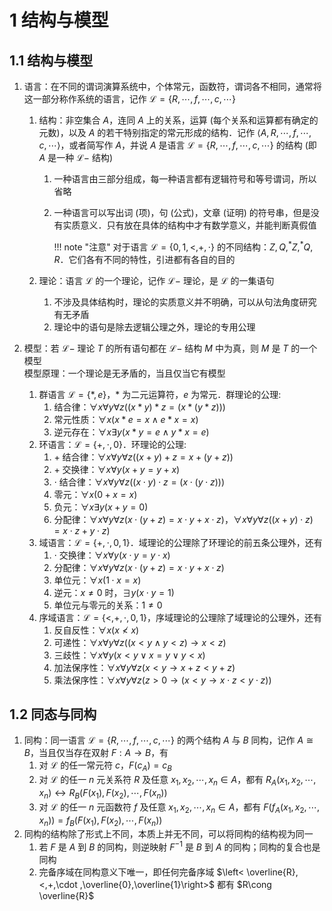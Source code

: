 # 1 结构与模型

## 1.1 结构与模型
1. 语言：在不同的谓词演算系统中，个体常元，函数符，谓词各不相同，通常将这一部分称作系统的语言，记作 $\mathcal{L}=\{R,\cdots ,f,\cdots ,c,\cdots \}$
    1. 结构：非空集合 $A$，连同 $A$ 上的关系，运算 (每个关系和运算都有确定的元数)，以及 $A$ 的若干特别指定的常元形成的结构．记作 $\left< A,R,\cdots ,f,\cdots ,c,\cdots \right>$，或者简写作 $A$，并说 $A$ 是语言 $\mathcal{L}=\{R,\cdots ,f,\cdots ,c,\cdots \}$ 的结构 (即 $A$ 是一种 $\mathcal{L}-$ 结构)
        1. 一种语言由三部分组成，每一种语言都有逻辑符号和等号谓词，所以省略
        2. 一种语言可以写出词 (项)，句 (公式)，文章 (证明) 的符号串，但是没有实质意义．只有放在具体的结构中才有数学意义，并能判断真假值

            !!! note "注意"
                对于语言 $\mathcal{L}=\{0,1,<,+,\cdot \}$ 的不同结构：$Z,Q,^*Z,^*Q,R$．它们各有不同的特性，引进都有各自的目的

    2. 理论：语言 $\mathcal{L}$ 的一个理论，记作 $\mathcal{L}-$ 理论，是 $\mathcal{L}$ 的一集语句
        1. 不涉及具体结构时，理论的实质意义并不明确，可以从句法角度研究有无矛盾
        2. 理论中的语句是除去逻辑公理之外，理论的专用公理

2. 模型：若 $\mathcal{L}-$ 理论 $T$ 的所有语句都在 $\mathcal{L}-$ 结构 $M$ 中为真，则 $M$ 是 $T$ 的一个模型  
    模型原理：一个理论是无矛盾的，当且仅当它有模型
    1. 群语言 $\mathcal{L}=\{*,e\}$，$*$ 为二元运算符，$e$ 为常元．群理论的公理:
        1. 结合律：$\forall x\forall y\forall z((x*y)*z=(x*(y*z)))$
        2. 常元性质：$\forall x(x*e=x\wedge e*x=x)$
        3. 逆元存在：$\forall x\exists y(x*y=e\wedge y*x=e)$
    2. 环语言：$\mathcal{L}=\{+,\cdot ,0\}$．环理论的公理:
        1. $+$ 结合律：$\forall x\forall y\forall z((x+y)+z=x+(y+z))$
        2. $+$ 交换律：$\forall x\forall y(x+y=y+x)$
        3. $\cdot$ 结合律：$\forall x\forall y\forall z((x\cdot y)\cdot z=(x\cdot (y\cdot z)))$
        4. 零元：$\forall x(0+x=x)$
        5. 负元：$\forall x\exists y(x+y=0)$
        6. 分配律：$\forall x\forall y\forall z(x\cdot(y+z)=x\cdot y+x\cdot z)$，$\forall x\forall y\forall z((x+y)\cdot z)=x\cdot z+y\cdot z)$
    3. 域语言：$\mathcal{L}=\{+,\cdot ,0,1\}$．域理论的公理除了环理论的前五条公理外，还有
        1. $\cdot$ 交换律：$\forall x\forall y(x\cdot y=y\cdot x)$
        2. 分配律：$\forall x\forall y\forall z(x\cdot(y+z)=x\cdot y+x\cdot z)$
        3. 单位元：$\forall x(1\cdot x=x)$
        4. 逆元：$x\neq 0$ 时，$\exists y(x\cdot y=1)$
        5. 单位元与零元的关系：$1\neq 0$
    4. 序域语言：$\mathcal{L}=\{<,+,\cdot ,0,1\}$，序域理论的公理除了域理论的公理外，还有
        1. 反自反性：$\forall x(x\nless x)$
        2. 可递性：$\forall x\forall y\forall z((x<y\wedge y<z)\to x<z)$
        3. 三歧性：$\forall x\forall y(x<y\vee x=y\vee y<x)$
        4. 加法保序性：$\forall x\forall y\forall z(x<y\to x+z<y+z)$
        5. 乘法保序性：$\forall x\forall y\forall z(z>0\to (x<y\to x\cdot z<y\cdot z))$

## 1.2 同态与同构
1. 同构：同一语言 $\mathcal{L}=\{R,\cdots ,f,\cdots ,c,\cdots \}$ 的两个结构 $A$ 与 $B$ 同构，记作 $A\cong B$，当且仅当存在双射 $F:A\to B$，有
    1. 对 $\mathcal{L}$ 的任一常元符 $c$，$F(c_A)=c_B$
    2. 对 $\mathcal{L}$ 的任一 $n$ 元关系符 $R$ 及任意 $x_1,x_2,\cdots ,x_n\in A$，都有 $R_A(x_1,x_2,\cdots ,x_n)\leftrightarrow R_B(F(x_1),F(x_2),\cdots ,F(x_n))$
    3. 对 $\mathcal{L}$ 的任一 $n$ 元函数符 $f$ 及任意 $x_1,x_2,\cdots ,x_n\in A$，都有 $F(f_A(x_1,x_2,\cdots ,x_n))=f_B(F(x_1),F(x_2),\cdots ,F(x_n))$
2. 同构的结构除了形式上不同，本质上并无不同，可以将同构的结构视为同一
    1. 若 $F$ 是 $A$ 到 $B$ 的同构，则逆映射 $F^{-1}$ 是 $B$ 到 $A$ 的同构；同构的复合也是同构
    2. 完备序域在同构意义下唯一，即任何完备序域 $\left< \overline{R},<,+,\cdot ,\overline{0},\overline{1}\right>$ 都有 $R\cong \overline{R}$
